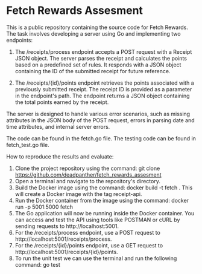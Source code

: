# Fetch Rewards Assesment
This is a public repository containing the source code for Fetch Rewards. 
The task involves developing a server using Go and implementing two endpoints:

1. The /receipts/process endpoint accepts a POST request with a Receipt JSON object. The server parses the receipt and calculates the points based on a predefined set of rules. It responds with a JSON object containing the ID of the submitted receipt for future reference.

2. The /receipts/{id}/points endpoint retrieves the points associated with a previously submitted receipt. The receipt ID is provided as a parameter in the endpoint's path. The endpoint returns a JSON object containing the total points earned by the receipt.

The server is designed to handle various error scenarios, such as missing attributes in the JSON body of the POST request, errors in parsing date and time attributes, and internal server errors.

The code can be found in the fetch.go file.
The testing code can be found in fetch_test.go file.

How to reproduce the results and evaluate:

1. Clone the project repository using the command: git clone https://github.com/deadpanther/fetch_rewards_assesment
2. Open a terminal and navigate to the repository's directory.
3. Build the Docker image using the command: docker build -t fetch . This will create a Docker image with the tag receipt-api.
4. Run the Docker container from the image using the command: docker run -p 5001:5000 fetch
5. The Go application will now be running inside the Docker container. You can access and test the API using tools like POSTMAN or cURL by sending requests to http://localhost:5001.
6. For the /receipts/process endpoint, use a POST request to http://localhost:5001/receipts/process.
7. For the /receipts/{id}/points endpoint, use a GET request to http://localhost:5001/receipts/{id}/points.
8. To run the unit test we can use the terminal and run the following command: go test